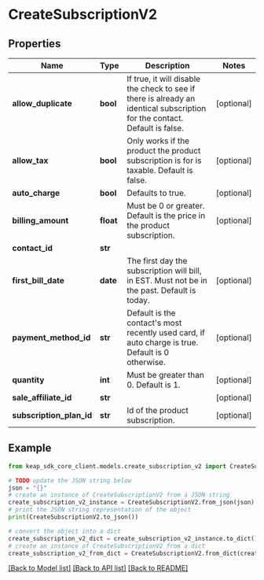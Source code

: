 # CreateSubscriptionV2


## Properties

Name | Type | Description | Notes
------------ | ------------- | ------------- | -------------
**allow_duplicate** | **bool** | If true, it will disable the check to see if there is already an identical subscription for the contact. Default is false. | [optional] 
**allow_tax** | **bool** | Only works if the product the product subscription is for is taxable. Default is false. | [optional] 
**auto_charge** | **bool** | Defaults to true. | [optional] 
**billing_amount** | **float** | Must be 0 or greater. Default is the price in the product subscription. | [optional] 
**contact_id** | **str** |  | 
**first_bill_date** | **date** | The first day the subscription will bill, in EST. Must not be in the past. Default is today. | [optional] 
**payment_method_id** | **str** | Default is the contact&#39;s most recently used card, if auto charge is true. Default is 0 otherwise. | [optional] 
**quantity** | **int** | Must be greater than 0. Default is 1. | [optional] 
**sale_affiliate_id** | **str** |  | [optional] 
**subscription_plan_id** | **str** | Id of the product subscription. | [optional] 

## Example

```python
from keap_sdk_core_client.models.create_subscription_v2 import CreateSubscriptionV2

# TODO update the JSON string below
json = "{}"
# create an instance of CreateSubscriptionV2 from a JSON string
create_subscription_v2_instance = CreateSubscriptionV2.from_json(json)
# print the JSON string representation of the object
print(CreateSubscriptionV2.to_json())

# convert the object into a dict
create_subscription_v2_dict = create_subscription_v2_instance.to_dict()
# create an instance of CreateSubscriptionV2 from a dict
create_subscription_v2_from_dict = CreateSubscriptionV2.from_dict(create_subscription_v2_dict)
```
[[Back to Model list]](../README.md#documentation-for-models) [[Back to API list]](../README.md#documentation-for-api-endpoints) [[Back to README]](../README.md)


